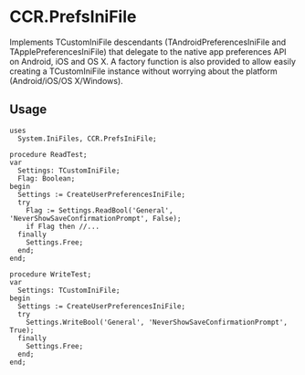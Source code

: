 CCR.PrefsIniFile
================

Implements TCustomIniFile descendants (TAndroidPreferencesIniFile and TApplePreferencesIniFile) that delegate to the native app preferences API on Android, iOS and OS X. A factory function is also provided to allow easily creating a TCustomIniFile instance without worrying about the platform (Android/iOS/OS X/Windows).

Usage
-----

    uses
      System.IniFiles, CCR.PrefsIniFile;
    
    procedure ReadTest;
    var
      Settings: TCustomIniFile;
      Flag: Boolean;
    begin
      Settings := CreateUserPreferencesIniFile;
      try
        Flag := Settings.ReadBool('General', 'NeverShowSaveConfirmationPrompt', False);
        if Flag then //...
      finally
        Settings.Free;
      end;
    end;
    
    procedure WriteTest;
    var
      Settings: TCustomIniFile;
    begin
      Settings := CreateUserPreferencesIniFile;
      try
        Settings.WriteBool('General', 'NeverShowSaveConfirmationPrompt', True);
      finally
        Settings.Free;
      end;
    end;